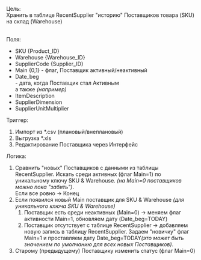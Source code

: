 Цель:
<br>Хранить в таблице RecentSupplier "историю" Поставщиков товара (SKU) на склад (Warehouse)

<br>Поля:
<ul><li>SKU {Product_ID}</li>
<li>Warehouse {Warehouse_ID}</li>
<li>SupplierCode {Supplier_ID}</li>
<li>Main {0,1} - флаг, Поставщик активный/неактивный</li> 
<li>Date_beg</li> - дата, когда Поставщик стал Активным 
<br>а также <i>(например)</i><br>
<li>ItemDescription</li>
<li>SupplierDimension</li>
<li>SupplierUnitMultiplier</li></ul>

Триггер:
<ol><li>Импорт из *.csv (плановый/внеплановый)</li>
<li>Выгрузка *.xls </li>
<li>Редактирование Поставщика через Интерфейс</li></ol>
Логика:
<ol><li>Сравнить "новых" Поставщиков c данными из таблицы RecentSupplier. Искать среди активных (флаг Main=1) по уникальному ключу SKU & Warehouse. <i>(на Main=0 поставщиков можно пока "забить")</i>.
<br>Если все ровно -> Конец</li>
<li>Если появился новый Main поставщик для SKU & Warehouse <i>(для уникального ключа SKU & Warehouse)</i>
<ol><li>Поставщик есть среди неактивных (Main=0) -> меняем флаг активности Main=1, обновляем дату (Date_beg=TODAY)</li>
<li>Поставщик отсутствует с таблице RecentSupplier  -> добавляем новую запись в таблицу RecentSupplier. Задаем "новичку" флаг Main=1 и проставляем дату Date_beg=TODAY<i>(это может быть значением по умолчанию для всех новых Поставщиков)</i>.</li></ol>
<li>Старому (предыдущему) Поставщику изменить статус (флаг Main=0) </li>
</ol>
